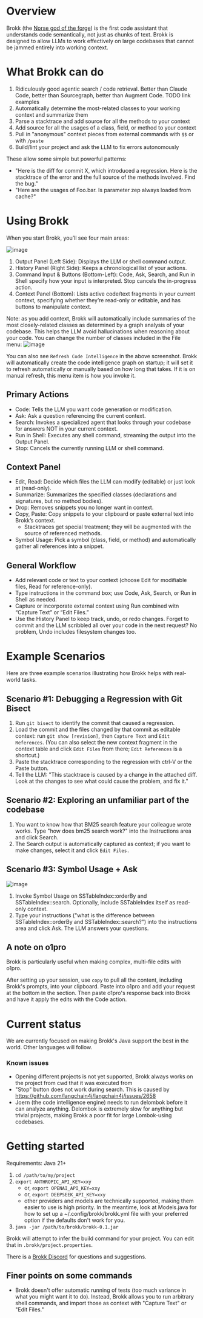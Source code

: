 # Overview

Brokk (the [Norse god of the forge](https://en.wikipedia.org/wiki/Brokkr))
is the first code assistant that understands code semantically, not just
as chunks of text.  Brokk is designed to allow LLMs to work effectively
on large codebases that cannot be jammed entirely into working context.

# What Brokk can do

1. Ridiculously good agentic search / code retrieval. Better than Claude Code, better than Sourcegraph,
   better than Augment Code.  TODO link examples
1. Automatically determine the most-related classes to your working context and summarize them
1. Parse a stacktrace and add source for all the methods to your context
1. Add source for all the usages of a class, field, or method to your context
1. Pull in "anonymous" context pieces from external commands with `$$` or with `/paste`
1. Build/lint your project and ask the LLM to fix errors autonomously

These allow some simple but powerful patterns:
- "Here is the diff for commit X, which introduced a regression.  Here is the stacktrace
  of the error and the full source of the methods involved.  Find the bug."
- "Here are the usages of Foo.bar.  Is parameter zep always loaded from cache?"

# Using Brokk

When you start Brokk, you’ll see four main areas:

![image](https://github.com/user-attachments/assets/32d5a1bd-67b2-4181-8bc8-bfd4d546b959)

1. Output Panel (Left Side): Displays the LLM or shell command output.
1. History Panel (Right Side): Keeps a chronological list of your actions.  
1. Command Input & Buttons (Bottom-Left): Code, Ask, Search, and Run in Shell specify how your input is interpreted.  Stop cancels the in-progress action.
1. Context Panel (Bottom): Lists active code/text fragments in your current context, specifying whether they’re read-only or editable, and has
   buttons to manipulate context.

Note: as you add context, Brokk will automatically include summaries of the most closely-related classes
as determined by a graph analysis of your codebase.  This helps the LLM avoid hallucinations when
reasoning about your code.  You can change the number of classes included in the File menu:
![image](https://github.com/user-attachments/assets/009ab017-1804-4b0c-8845-50395700c1a1)

You can also see `Refresh Code Intelligence` in the above screenshot.  Brokk will automatically
create the code intelligence graph on startup; it will set it to refresh automatically or manually
based on how long that takes.  If it is on manual refresh, this menu item is how you invoke it.

## Primary Actions

- Code: Tells the LLM you want code generation or modification.
- Ask: Ask a question referencing the current context.
- Search: Invokes a specialized agent that looks through your codebase for answers NOT in your current context.
- Run in Shell: Executes any shell command, streaming the output into the Output Panel.
- Stop: Cancels the currently running LLM or shell command.

## Context Panel
- Edit, Read: Decide which files the LLM can modify (editable) or just look at (read-only).
- Summarize: Summarizes the specified classes (declarations and signatures, but no method bodies).
- Drop: Removes snippets you no longer want in context.
- Copy, Paste: Copy snippets to your clipboard or paste external text into Brokk’s context.
  - Stacktraces get special treatment; they will be augmented with the source of referenced methods.
- Symbol Usage: Pick a symbol (class, field, or method) and automatically gather all references into a snippet.

## General Workflow
- Add relevant code or text to your context (choose Edit for modifiable files, Read for reference-only).
- Type instructions in the command box; use Code, Ask, Search, or Run in Shell as needed.
- Capture or incorporate external context using Run combined witn “Capture Text” or “Edit Files.”
- Use the History Panel to keep track, undo, or redo changes. Forget to commit and the LLM scribbled all over your
  code in the next request? No problem, Undo includes filesystem changes too.

# Example Scenarios
Here are three example scenarios illustrating how Brokk helps with real-world tasks.

## Scenario #1: Debugging a Regression with Git Bisect
1. Run `git bisect` to identify the commit that caused a regression.
2. Load the commit and the files changed by that commit as editable context: run `git show [revision]`,
   then `Capture Text` and `Edit References`.  (You can also select the new context fragment in the context table
   and click `Edit Files` from there; `Edit References` is a shortcut.)
4. Paste the stacktrace corresponding to the regression with ctrl-V or the Paste button.
5. Tell the LLM: "This stacktrace is caused by a change in the attached diff. Look at the changes to see what
   could cause the problem, and fix it."

## Scenario #2: Exploring an unfamiliar part of the codebase
1. You want to know how that BM25 search feature your colleague wrote works. Type "how does bm25 search work?" into
   the Instructions area and click Search.
2. The Search output is automatically captured as context; if you want to make changes, select it and click `Edit Files.`

## Scenario #3: Symbol Usage + Ask
![image](https://github.com/user-attachments/assets/e5756f8d-9cef-4467-b3c3-43872eafe8e1)

1. Invoke Symbol Usage on SSTableIndex::orderBy and SSTableIndex::search.  Optionally,
   include SSTableIndex itself as read-only context.
3. Type your instructions ("what is the difference between SSTableIndex::orderBy and SSTableIndex::search?") into the instructions
   area and click Ask.  The LLM answers your questions.

## A note on o1pro

Brokk is particularly useful when making complex, multi-file edits with o1pro.

After setting up your session, use `copy` to pull all the content, including Brokk's prompts, into your clipboard.
Paste into o1pro and add your request at the bottom in the <goal> section.  Then paste o1pro's response back into
Brokk and have it apply the edits with the Code action.

# Current status

We are currently focused on making Brokk's Java support the best in the world.
Other languages will follow.

### Known issues

- Opening different projects is not yet supported, Brokk always works on the project from cwd
  that it was executed from
- "Stop" button does not work during search.  This is caused by https://github.com/langchain4j/langchain4j/issues/2658
- Joern (the code intelligence engine) needs to run delombok before it can analyze anything.
  Delombok is extremely slow for anything but trivial projects, making Brokk a poor fit for
  large Lombok-using codebases.

# Getting started

Requirements: Java 21+

1. `cd /path/to/my/project`
2. `export ANTHROPIC_API_KEY=xxy`
   - or, `export OPENAI_API_KEY=xxy`
   - or, `export DEEPSEEK_API_KEY=xxy`
   - other providers and models are technically supported, making them easier to use is high priority.
     In the meantime, look at Models.java for how to set up a ~/.config/brokk/brokk.yml file with
     your preferred option if the defaults don't work for you.
1. `java -jar /path/to/brokk/brokk-0.1.jar`

Brokk will attempt to infer the build command for your project.  You can edit that in `.brokk/project.properties`.

There is a [Brokk Discord](https://discord.gg/ugXqhRem) for questions and suggestions.

## Finer points on some commands

- Brokk doesn't offer automatic running of tests (too much variance in what you might want it to do).
  Instead, Brokk allows you to run arbitrary shell commands, and import those as context with "Capture Text"
  or "Edit Files."
